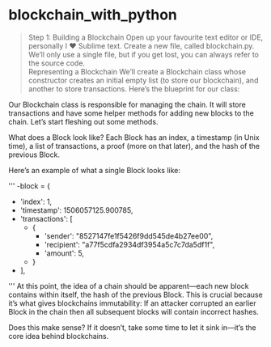 # blockchain_with_python
 >Step 1: Building a Blockchain Open up your favourite text editor or IDE, personally I ❤️ Sublime text. 
Create a new file, called blockchain.py. We’ll only use a single file, but if you get lost, 
you can always refer to the source code.  
Representing a Blockchain We’ll create a Blockchain class whose constructor creates an initial 
empty list (to store our blockchain), and another to store transactions. Here’s the blueprint for our class:

Our Blockchain class is responsible for managing the chain. 
It will store transactions and have some helper methods for 
adding new blocks to the chain. Let’s start fleshing out some methods.

What does a Block look like?
Each Block has an index, a timestamp (in Unix time), 
a list of transactions, a proof (more on that later),
and the hash of the previous Block.

Here’s an example of what a single Block looks like:

'''
-block = {
 -   'index': 1,
  -  'timestamp': 1506057125.900785,
   - 'transactions': [
     -   {
           - 'sender': "8527147fe1f5426f9dd545de4b27ee00",
          -  'recipient': "a77f5cdfa2934df3954a5c7c7da5df1f",
          -  'amount': 5,
      -  }
  -  ],
    
'''
At this point, the idea of a chain should be apparent—each new block contains within itself, 
the hash of the previous Block. This is crucial because it’s what gives blockchains immutability: 
If an attacker corrupted an earlier Block in the chain then all subsequent blocks will contain incorrect hashes.

Does this make sense? If it doesn’t, take some time to let it sink in—it’s the core idea behind blockchains.
